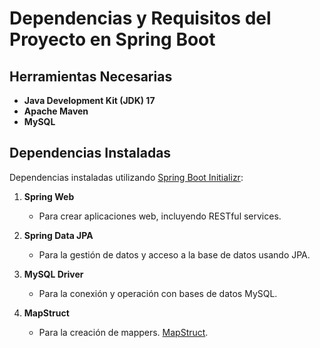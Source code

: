 # Dependencias y Requisitos del Proyecto en Spring Boot

## Herramientas Necesarias

- **Java Development Kit (JDK) 17**
- **Apache Maven**
- **MySQL**

## Dependencias Instaladas
Dependencias instaladas utilizando [Spring Boot Initializr](https://start.spring.io/):

1. **Spring Web**
   - Para crear aplicaciones web, incluyendo RESTful services.
   
2. **Spring Data JPA**
   - Para la gestión de datos y acceso a la base de datos usando JPA.
   
3. **MySQL Driver**
   - Para la conexión y operación con bases de datos MySQL.

4. **MapStruct**
   - Para la creación de mappers. [MapStruct](https://mapstruct.org/).



